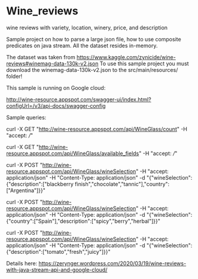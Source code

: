 # Wine_reviews
wine reviews with variety, location, winery, price, and description

Sample project on how to parse a large json file, 
how to use composite predicates on java stream.
All the dataset resides in-memory.

The dataset was taken from https://www.kaggle.com/zynicide/wine-reviews#winemag-data-130k-v2.json
To use this sample project you must download the winemag-data-130k-v2.json to the src/main/resources/ folder!

This sample is running on Google cloud:

http://wine-resource.appspot.com/swagger-ui/index.html?configUrl=/v3/api-docs/swagger-config

Sample queries:

curl -X GET "http://wine-resource.appspot.com/api/WineGlass/count" -H "accept: */*"

curl -X GET "http://wine-resource.appspot.com/api/WineGlass/available_fields" -H "accept: */*"

curl -X POST "http://wine-resource.appspot.com/api/WineGlass/wineSelection" -H "accept: application/json" -H "Content-Type: application/json" -d "{\"wineSelection\":{\"description\":[\"blackberry finish\",\"chocolate\",\"tannic\"],\"country\":[\"Argentina\"]}}"

curl -X POST "http://wine-resource.appspot.com/api/WineGlass/wineSelection" -H "accept: application/json" -H "Content-Type: application/json" -d "{\"wineSelection\":{\"country\":[\"Spain\"],\"description\":[\"spicy\",\"berry\",\"herbal\"]}}"

curl -X POST "http://wine-resource.appspot.com/api/WineGlass/wineSelection" -H "accept: application/json" -H "Content-Type: application/json" -d "{\"wineSelection\":{\"description\":[\"tomato\",\"fresh\",\"juicy\"]}}"

Details here: https://zerynger.wordpress.com/2020/03/19/wine-reviews-with-java-stream-api-and-google-cloud/


